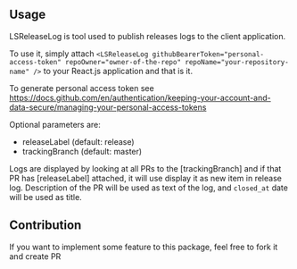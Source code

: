 ## Usage

LSReleaseLog is tool used to publish releases logs to the client application.

To use it, simply attach `<LSReleaseLog githubBearerToken="personal-access-token" repoOwner="owner-of-the-repo" repoName="your-repository-name" />` to your React.js application and that is it.

To generate personal access token see https://docs.github.com/en/authentication/keeping-your-account-and-data-secure/managing-your-personal-access-tokens

Optional parameters are:
 - releaseLabel (default: release)
 - trackingBranch (default: master)

Logs are displayed by looking at all PRs to the [trackingBranch] and if that PR has [releaseLabel] attached, it will use display it as new item in release log.
Description of the PR will be used as text of the log, and `closed_at` date will be used as title.

## Contribution
If you want to implement some feature to this package, feel free to fork it and create PR